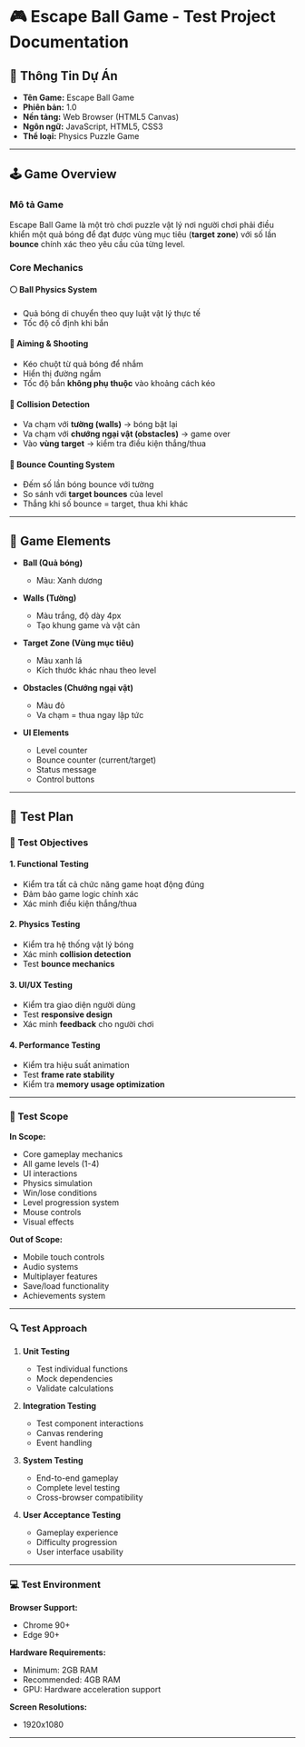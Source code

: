 # 🎮 Escape Ball Game - Test Project Documentation

## 📌 Thông Tin Dự Án
- **Tên Game:** Escape Ball Game  
- **Phiên bản:** 1.0  
- **Nền tảng:** Web Browser (HTML5 Canvas)  
- **Ngôn ngữ:** JavaScript, HTML5, CSS3  
- **Thể loại:** Physics Puzzle Game  

---

## 🕹️ Game Overview

### Mô tả Game
Escape Ball Game là một trò chơi puzzle vật lý nơi người chơi phải điều khiển một quả bóng để đạt được vùng mục tiêu (**target zone**) với số lần **bounce** chính xác theo yêu cầu của từng level.  

### Core Mechanics
#### ⚪ Ball Physics System
- Quả bóng di chuyển theo quy luật vật lý thực tế  
- Tốc độ cố định khi bắn 

#### 🎯 Aiming & Shooting
- Kéo chuột từ quả bóng để nhắm  
- Hiển thị đường ngắm 
- Tốc độ bắn **không phụ thuộc** vào khoảng cách kéo  

#### 🧱 Collision Detection
- Va chạm với **tường (walls)** → bóng bật lại  
- Va chạm với **chướng ngại vật (obstacles)** → game over  
- Vào **vùng target** → kiểm tra điều kiện thắng/thua  

#### 🔢 Bounce Counting System
- Đếm số lần bóng bounce với tường  
- So sánh với **target bounces** của level  
- Thắng khi số bounce = target, thua khi khác  

---

## 🧩 Game Elements
- **Ball (Quả bóng)**  
  - Màu: Xanh dương
  
- **Walls (Tường)**  
  - Màu trắng, độ dày 4px  
  - Tạo khung game và vật cản  

- **Target Zone (Vùng mục tiêu)**  
  - Màu xanh lá 
  - Kích thước khác nhau theo level  

- **Obstacles (Chướng ngại vật)**  
  - Màu đỏ  
  - Va chạm = thua ngay lập tức  

- **UI Elements**  
  - Level counter  
  - Bounce counter (current/target)  
  - Status message  
  - Control buttons  

---

## 🧪 Test Plan

### 🎯 Test Objectives
#### 1. Functional Testing
- Kiểm tra tất cả chức năng game hoạt động đúng  
- Đảm bảo game logic chính xác  
- Xác minh điều kiện thắng/thua  

#### 2. Physics Testing
- Kiểm tra hệ thống vật lý bóng  
- Xác minh **collision detection**  
- Test **bounce mechanics**  

#### 3. UI/UX Testing
- Kiểm tra giao diện người dùng  
- Test **responsive design**  
- Xác minh **feedback** cho người chơi  

#### 4. Performance Testing
- Kiểm tra hiệu suất animation  
- Test **frame rate stability**  
- Kiểm tra **memory usage optimization**  

---

### 📝 Test Scope
**In Scope:**  
- Core gameplay mechanics  
- All game levels (1-4)  
- UI interactions  
- Physics simulation  
- Win/lose conditions  
- Level progression system  
- Mouse controls  
- Visual effects  

**Out of Scope:**  
- Mobile touch controls  
- Audio systems  
- Multiplayer features  
- Save/load functionality  
- Achievements system  

---

### 🔍 Test Approach
1. **Unit Testing**  
   - Test individual functions  
   - Mock dependencies  
   - Validate calculations  

2. **Integration Testing**  
   - Test component interactions  
   - Canvas rendering  
   - Event handling  

3. **System Testing**  
   - End-to-end gameplay  
   - Complete level testing  
   - Cross-browser compatibility  

4. **User Acceptance Testing**  
   - Gameplay experience  
   - Difficulty progression  
   - User interface usability  

---

### 💻 Test Environment
**Browser Support:**  
- Chrome 90+  
- Edge 90+  

**Hardware Requirements:**  
- Minimum: 2GB RAM  
- Recommended: 4GB RAM  
- GPU: Hardware acceleration support  

**Screen Resolutions:**  
- 1920x1080 

---

